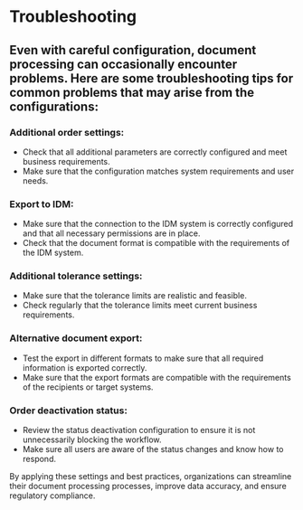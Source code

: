# Troubleshooting

## Even with careful configuration, document processing can occasionally encounter problems. Here are some troubleshooting tips for common problems that may arise from the configurations:

### Additional order settings:

* Check that all additional parameters are correctly configured and meet business requirements.
* Make sure that the configuration matches system requirements and user needs.

### Export to IDM:

* Make sure that the connection to the IDM system is correctly configured and that all necessary permissions are in place.
* Check that the document format is compatible with the requirements of the IDM system.

### Additional tolerance settings:

* Make sure that the tolerance limits are realistic and feasible.
* Check regularly that the tolerance limits meet current business requirements.

### Alternative document export:

* Test the export in different formats to make sure that all required information is exported correctly.
* Make sure that the export formats are compatible with the requirements of the recipients or target systems.

### Order deactivation status:

* Review the status deactivation configuration to ensure it is not unnecessarily blocking the workflow.
* Make sure all users are aware of the status changes and know how to respond.



By applying these settings and best practices, organizations can streamline their document processing processes, improve data accuracy, and ensure regulatory compliance.

